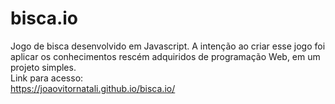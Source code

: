 # bisca.io
Jogo de bisca desenvolvido em Javascript.
A intenção ao criar esse jogo foi aplicar os conhecimentos rescém adquiridos de programação Web, em um projeto simples.
<br>
Link para acesso: <br>
https://joaovitornatali.github.io/bisca.io/
